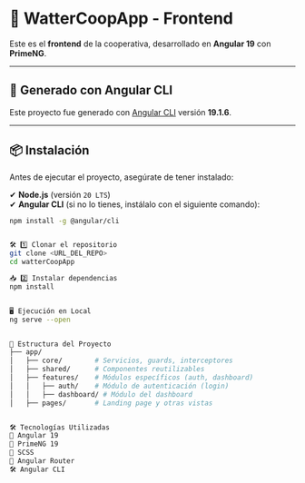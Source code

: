 # 🚰 WatterCoopApp - Frontend  

Este es el **frontend** de la cooperativa, desarrollado en **Angular 19** con **PrimeNG**.  

---

## 🚀 Generado con Angular CLI  

Este proyecto fue generado con [Angular CLI](https://github.com/angular/angular-cli) versión **19.1.6**.  

---

## 📦 Instalación  

Antes de ejecutar el proyecto, asegúrate de tener instalado:  

✔ **Node.js** (versión `20 LTS`)  
✔ **Angular CLI** (si no lo tienes, instálalo con el siguiente comando):  

```sh
npm install -g @angular/cli


🛠️ 1️⃣ Clonar el repositorio
git clone <URL_DEL_REPO>
cd watterCoopApp

📥 2️⃣ Instalar dependencias
npm install


🖥️ Ejecución en Local
ng serve --open


🌱 Estructura del Proyecto
├── app/
│   ├── core/        # Servicios, guards, interceptores
│   ├── shared/      # Componentes reutilizables
│   ├── features/    # Módulos específicos (auth, dashboard)
│   │   ├── auth/    # Módulo de autenticación (login)
│   │   ├── dashboard/ # Módulo del dashboard
│   ├── pages/       # Landing page y otras vistas


🛠 Tecnologías Utilizadas
🚀 Angular 19
🎨 PrimeNG 19
💅 SCSS
🔀 Angular Router
🛠 Angular CLI

